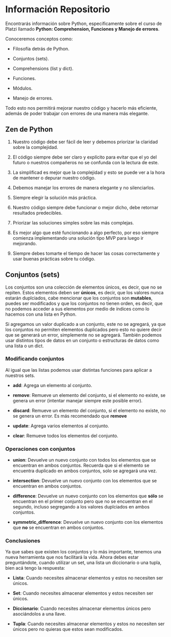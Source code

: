 # Información Repositorio

Encontrarás información sobre Python, especificamente sobre el curso de Platzi llamado **Python: Comprehension, Funciones y Manejo de errores**.

Conoceremos conceptos como:

- Filosofía detrás de Python.

- Conjuntos (sets).

- Comprehensions (list y dict).

- Funciones.

- Módulos.

- Manejo de errores.

Todo esto nos permitirá mejorar nuestro código y hacerlo más eficiente, además de poder trabajar con errores de una manera más elegante.

## Zen de Python
1. Nuestro código debe ser fácil de leer y debemos priorizar la claridad sobre la complejidad.

2. El código siempre debe ser claro y explícito para evitar que el yo del futuro o nuestros compañeros no se confunda con la lectura de este.

3. La simplificad es mejor que la complejidad y esto se puede ver a la hora de mantener o depurar nuestro código.

4. Debemos manejar los errores de manera elegante y no silenciarlos.

5. Siempre elegir la solución más práctica.

6. Nuestro código siempre debe funcionar o mejor dicho, debe retornar resultados predecibles.

7. Priorizar las soluciones simples sobre las más complejas.

8. Es mejor algo que esté funcionando a algo perfecto, por eso siempre comienza implementando una solución tipo MVP para luego ir mejorando.

9. Siempre debes tomarte el tiempo de hacer las cosas correctamente y usar buenas prácticas sobre tu código.

## Conjuntos (sets)

Los conjuntos son una colección de elementos únicos, es decir, que no se repiten. Estos elementos deben ser **únicos**, es decir, que los valores nunca estarán duplciados, cabe mencionar que los conjuntos son **mutables**, puedes ser modificados y que los conjuntos no tienen orden, es decir, que no podemos acceder a sus elementos por medio de índices como lo hacemos con una lista en Python.

Si agregamos un valor duplicado a un conjunto, este no se agregará, ya que los conjuntos no permiten elementos duplicados pero esto no quiere decir que se generará un error, simplemente no se agregará. También podemos usar distintos tipos de datos en un conjunto o estructuras de datos como una lista o un dict.

### Modificando conjuntos

Al igual que las listas podemos usar distintas funciones para aplicar a nuestros sets.

- **add**: Agrega un elemento al conjunto.

- **remove**: Remueve un elemento del conjunto, si el elemento no existe, se genera un error (intentar manejar siempre este posible error).

- **discard**: Remueve un elemento del conjunto, si el elemento no existe, no se genera un error. Es más recomendado que **remove**

- **update**: Agrega varios elementos al conjunto.

- **clear**: Remueve todos los elementos del conjunto.

### Operaciones con conjuntos

- **union**: Devuelve un nuevo conjunto con todos los elementos que se encuentran en ambos conjuntos. Recuerda que si el elemento se encuentra duplicado en ambos conjuntos, solo se agregará una vez.

- **intersection**: Devuelve un nuevo conjunto con los elementos que se encuentran en ambos conjuntos.

- **difference**: Devuelve un nuevo conjunto con los elementos que **sólo** se encuentran en el primer conjunto pero que no se encuentran en el segundo, incluso segregando a los valores duplciados en ambos conjuntos.

- **symmetric_difference**: Devuelve un nuevo conjunto con los elementos que **no** se encuentran en ambos conjuntos.

### Conclusiones
Ya que sabes que existen los conjuntos y lo más importante, tenemos una nueva herramienta que nos facilitará la vida. Ahora debes estar preguntándote, cuando utilizar un set, una lista un diccionario o una tupla, bien acá tengo la respuesta:

- **Lista**: Cuando necesites almacenar elementos y estos no necesiten ser únicos.

- **Set**: Cuando necesites almacenar elementos y estos necesiten ser únicos.

- **Diccionario**: Cuando necesites almacenar elementos únicos pero asociándolos a una llave.

- **Tupla**: Cuando necesites almacenar elementos y estos no necesiten ser únicos pero no quieras que estos sean modificados.
